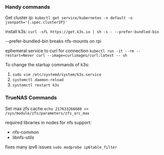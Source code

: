 ### Handy commands

Get cluster ip:
`kubectl get service/kubernetes -n default -o jsonpath='{.spec.clusterIP}'` 

install k3s:
`curl -sfL https://get.k3s.io | sh -s - --prefer-bundled-bin`

--prefer-bundled-bin breaks nfs-mounts on rpi

ephemeral service to curl for connection
`kubectl run -it --rm --restart=Never curl --image=curlimages/curl:latest -- sh`

To change the startup commands of k3s:
1. `sudo vim /etc/systemd/system/k3s.service `
2. `systemctl daemon-reload`
3. `systemctl restart k3s`

### TrueNAS Commands
Set max zfs cache
`echo 217633266688 >> /sys/module/zfs/parameters/zfs_arc_max`

required libraries in nodes for nfs support: 
* nfs-common
* libnfs-utils


fixes many ipv6 issues
`sudo modprobe ip6table_filter`
